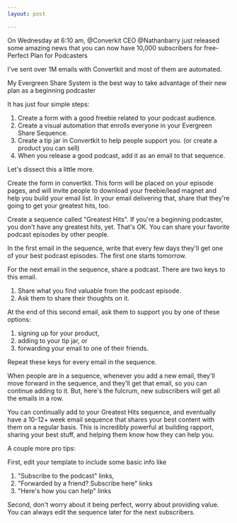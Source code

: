 ```yaml
---
layout: post

---
```

On Wednesday at 6:10 am, @Converkit  CEO @Nathanbarry just released some amazing news that you can now have 10,000 subscribers for free-Perfect Plan for Podcasters

I've sent over 1M emails with Convertkit and most of them are automated. 

My Evergreen Share System is the best way to take advantage of their new plan as a beginning podcaster

It has just four simple steps: 
1. Create a form with a good freebie related to your podcast audience.
2. Create a visual automation that enrolls everyone in your Evergreen Share Sequence. 
3. Create a tip jar in Convertkit to help people support you. (or create a product you can sell)
4. When you release a good podcast, add it as an email to that sequence. 

Let's dissect this a little more. 

Create the form in convertkit. This form will be placed on your episode pages, and will invite people to download your freebie/lead magnet and help you build your email list. In your email delivering that, share that they're going to get your greatest hits, too. 

Create a sequence called "Greatest Hits". If you're a beginning podcaster, you don't have any greatest hits, yet. That's OK. You can share your favorite podcast episodes by other people. 

In the first email in the sequence, write that every few days they'll get one of your best podcast episodes. The first one starts tomorrow. 

For the next email in the sequence, share a podcast. There are two keys to this email. 
1. Share what you find valuable from the podcast episode. 
2. Ask them to share their thoughts on it. 

At the end of this second email, ask them to support you by one of these options:
1. signing up for your product, 
2. adding to your tip jar, or
3. forwarding your email to one of their friends.

Repeat these keys for every email in the sequence. 

When people are in a sequence, whenever you add a new email, they'll move forward in the sequence, and they'll get that email, so you can continue adding to it. But, here's the fulcrum, new subscribers will get all the emails in a row. 

You can continually add to your Greatest Hits sequence, and eventually have a 10-12+ week email sequence that shares your best content with them on a regular basis. This is incredibly powerful at building rapport, sharing your best stuff, and helping them know how they can help you. 

A couple more pro tips: 

First, edit your template to include some basic info like 
1. "Subscribe to the podcast" links, 
2. "Forwarded by a friend? Subscribe here" links
3. "Here's how you can help" links

Second, don't worry about it being perfect, worry about providing value.  You can always edit the sequence later for the next subscribers.